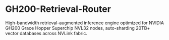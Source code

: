 # GH200-Retrieval-Router
High-bandwidth retrieval-augmented inference engine optimized for NVIDIA GH200 Grace Hopper Superchip NVL32 nodes, auto-sharding 20TB+ vector databases across NVLink fabric.
